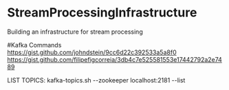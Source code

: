 # StreamProcessingInfrastructure
Building an infrastructure for stream processing

#Kafka Commands
https://gist.github.com/johndstein/9cc6d22c392533a5a8f0
https://gist.github.com/filipefigcorreia/3db4c7e525581553e17442792a2e7489

LIST TOPICS: kafka-topics.sh --zookeeper localhost:2181  --list

